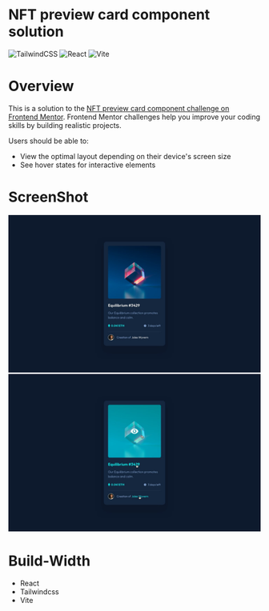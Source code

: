 # NFT preview card component solution
![TailwindCSS](https://img.shields.io/badge/tailwindcss-3.2-blue?style=for-the-badge&logo=tailwind-css&logoColor=white) ![React](https://img.shields.io/badge/react-18.0-blue?style=for-the-badge&logo=react&logoColor=%2361DAFB) ![Vite](https://img.shields.io/badge/vite-3.1-purple?style=for-the-badge&logo=vite&logoColor=white)

# Overview
This is a solution to the [NFT preview card component challenge on Frontend Mentor](https://www.frontendmentor.io/challenges/nft-preview-card-component-SbdUL_w0U). Frontend Mentor challenges help you improve your coding skills by building realistic projects. 

Users should be able to:

- View the optimal layout depending on their device's screen size
- See hover states for interactive elements

# ScreenShot

![](./public/design/desktop-design.jpg)
![](./public/design/active-states.jpg)

# Build-Width
- React
- Tailwindcss
- Vite